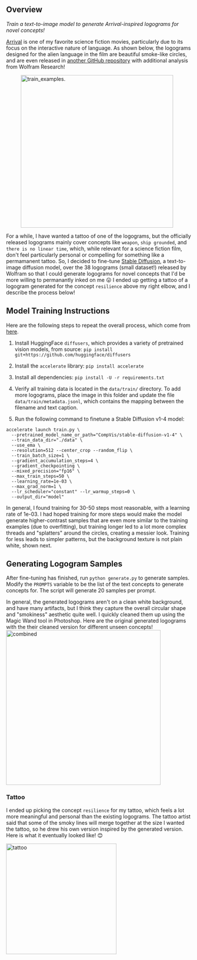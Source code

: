 ## Overview
*Train a text-to-image model to generate Arrival-inspired logograms for novel concepts!*

[Arrival](https://en.wikipedia.org/wiki/Arrival_(film)) is one of my favorite science fiction movies, particularly due to its focus on the interactive nature of language. As shown below, the logograms designed for the alien language in the film are beautiful smoke-like circles, and are even released in [another GitHub repository](https://github.com/WolframResearch/Arrival-Movie-Live-Coding) with additional analysis from Wolfram Research! 

<figure>
  <img
  width="414"
  src="https://user-images.githubusercontent.com/5402873/218632617-45b4623b-c93f-4898-a617-41310d8021a5.png"
  alt="train_examples.">
</figure>

For a while, I have wanted a tattoo of one of the logograms, but the officially released logograms mainly cover concepts like `weapon`, `ship grounded`, and `there is no linear time`, which, while relevant for a science fiction film, don't feel particularly personal or compelling for something like a permamanent tattoo.  So, I decided to fine-tune [Stable Diffusion](https://huggingface.co/spaces/stabilityai/stable-diffusion), a text-to-image diffusion model, over the 38 logograms (small dataset!) released by Wolfram so that I could generate logograms for novel concepts that I'd be more willing to permanantly inked on me :stuck_out_tongue: I ended up getting a tattoo of a logogram generated for the concept `resilience` above my right elbow, and I describe the process below!

## Model Training Instructions
Here are the following steps to repeat the overall process, which come from [here](https://huggingface.co/docs/diffusers/training/text2image). 

1. Install HuggingFace `diffusers`, which provides a variety of pretrained vision models, from source: `pip install git+https://github.com/huggingface/diffusers`

2. Install the `accelerate` library: `pip install accelerate`

3. Install all dependencies: `pip install -U -r requirements.txt`

4. Verify all training data is located in the `data/train/` directory. To add more logograms, place the image in this folder and update the file `data/train/metadata.jsonl`, which contains the mapping between the filename and text caption. 


5. Run the following command to finetune a Stable Diffusion v1-4 model: 

```
accelerate launch train.py \
  --pretrained_model_name_or_path="CompVis/stable-diffusion-v1-4" \
  --train_data_dir="./data" \
  --use_ema \
  --resolution=512 --center_crop --random_flip \
  --train_batch_size=1 \
  --gradient_accumulation_steps=4 \
  --gradient_checkpointing \
  --mixed_precision="fp16" \
  --max_train_steps=50 \
  --learning_rate=1e-03 \
  --max_grad_norm=1 \
  --lr_scheduler="constant" --lr_warmup_steps=0 \
  --output_dir="model"
  ```

In general, I found training for 30-50 steps most reasonable, with a learning rate of 1e-03. I had hoped training for more steps would make the model generate higher-contrast samples that are even more similar to the training examples (due to overfitting), but training longer led to a lot more complex threads and "splatters" around the circles, creating a messier look. Training for less leads to simpler patterns, but the background texture is not plain white, shown next.   

## Generating Logogram Samples
After fine-tuning has finished, run `python generate.py` to generate samples. Modify the `PROMPTS` variable to be the list of the text concepts to generate concepts for. The script will generate 20 samples per prompt. 

In general, the generated logograms aren't on a clean white background, and have many artifacts, but I think they capture the overall circular shape and "smokiness" aesthetic quite well. I quickly cleaned them up using the Magic Wand tool in Photoshop. Here are the original generated logograms with the their cleaned version for different  unseen concepts!     
<img width="420" alt="combined" src="https://user-images.githubusercontent.com/5402873/218630765-00e91c7b-8d8d-419c-b814-ba969fbd1a9f.png">

### Tattoo
I ended up picking the concept ``resilience`` for my tattoo, which feels a lot more meaningful and personal than the existing logograms. The tattoo artist said that some of the smoky lines will merge together at the size I wanted the tattoo, so he drew his own version inspired by the generated version. Here is what it eventually looked like! :blush:


<img width="300" alt="tattoo" src="https://user-images.githubusercontent.com/5402873/218891039-ba2f17a0-8cee-44d8-8e5d-d6fce445d853.png">




